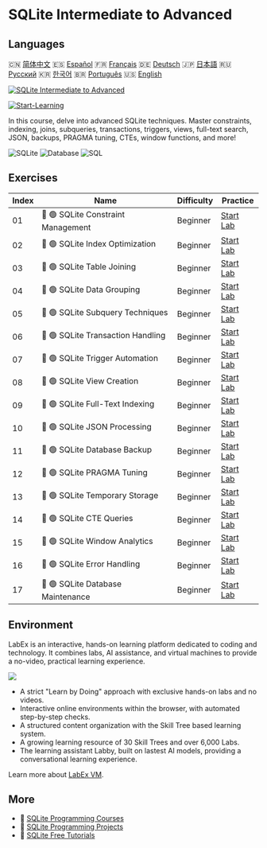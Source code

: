 # SQLite Intermediate to Advanced

## Languages

🇨🇳 [简体中文](README_zh.md) 🇪🇸 [Español](README_es.md) 🇫🇷 [Français](README_fr.md) 🇩🇪 [Deutsch](README_de.md) 🇯🇵 [日本語](README_ja.md) 🇷🇺 [Русский](README_ru.md) 🇰🇷 [한국어](README_ko.md) 🇧🇷 [Português](README_pt.md) 🇺🇸 [English](README.md) 

[![SQLite Intermediate to Advanced](https://cover-creator.labex.io/sqlite-intermediate-to-advanced.png)](https://labex.io/courses/sqlite-intermediate-to-advanced)

[![Start-Learning](https://img.shields.io/badge/Start-Learning-whitesmoke?style=for-the-badge)](https://labex.io/courses/sqlite-intermediate-to-advanced)

In this course, delve into advanced SQLite techniques. Master constraints, indexing, joins, subqueries, transactions, triggers, views, full-text search, JSON, backups, PRAGMA tuning, CTEs, window functions, and more!

![SQLite](https://img.shields.io/badge/SQLite-whitesmoke?style=for-the-badge&logo=sqlite)
![Database](https://img.shields.io/badge/Database-whitesmoke?style=for-the-badge&logo=database)
![SQL](https://img.shields.io/badge/SQL-whitesmoke?style=for-the-badge&logo=sql)


## Exercises

|   Index | Name                               | Difficulty   | Practice                                                                                                      |
|---------|------------------------------------|--------------|---------------------------------------------------------------------------------------------------------------|
|      01 | 📖 🟢 SQLite Constraint Management | Beginner     | <a target='_blank' href='https://labex.io/tutorials/sqlite-sqlite-constraint-management-552545'>Start Lab</a> |
|      02 | 📖 🟢 SQLite Index Optimization    | Beginner     | <a target='_blank' href='https://labex.io/tutorials/sqlite-sqlite-index-optimization-552552'>Start Lab</a>    |
|      03 | 📖 🟢 SQLite Table Joining         | Beginner     | <a target='_blank' href='https://labex.io/tutorials/sqlite-sqlite-table-joining-552556'>Start Lab</a>         |
|      04 | 📖 🟢 SQLite Data Grouping         | Beginner     | <a target='_blank' href='https://labex.io/tutorials/sqlite-sqlite-data-grouping-552547'>Start Lab</a>         |
|      05 | 📖 🟢 SQLite Subquery Techniques   | Beginner     | <a target='_blank' href='https://labex.io/tutorials/sqlite-sqlite-subquery-techniques-552555'>Start Lab</a>   |
|      06 | 📖 🟢 SQLite Transaction Handling  | Beginner     | <a target='_blank' href='https://labex.io/tutorials/sqlite-sqlite-transaction-handling-552558'>Start Lab</a>  |
|      07 | 📖 🟢 SQLite Trigger Automation    | Beginner     | <a target='_blank' href='https://labex.io/tutorials/sqlite-sqlite-trigger-automation-552559'>Start Lab</a>    |
|      08 | 📖 🟢 SQLite View Creation         | Beginner     | <a target='_blank' href='https://labex.io/tutorials/sqlite-sqlite-view-creation-552560'>Start Lab</a>         |
|      09 | 📖 🟢 SQLite Full-Text Indexing    | Beginner     | <a target='_blank' href='https://labex.io/tutorials/sqlite-sqlite-full-text-indexing-552551'>Start Lab</a>    |
|      10 | 📖 🟢 SQLite JSON Processing       | Beginner     | <a target='_blank' href='https://labex.io/tutorials/sqlite-sqlite-json-processing-552553'>Start Lab</a>       |
|      11 | 📖 🟢 SQLite Database Backup       | Beginner     | <a target='_blank' href='https://labex.io/tutorials/sqlite-sqlite-database-backup-552548'>Start Lab</a>       |
|      12 | 📖 🟢 SQLite PRAGMA Tuning         | Beginner     | <a target='_blank' href='https://labex.io/tutorials/sqlite-sqlite-pragma-tuning-552554'>Start Lab</a>         |
|      13 | 📖 🟢 SQLite Temporary Storage     | Beginner     | <a target='_blank' href='https://labex.io/tutorials/sqlite-sqlite-temporary-storage-552557'>Start Lab</a>     |
|      14 | 📖 🟢 SQLite CTE Queries           | Beginner     | <a target='_blank' href='https://labex.io/tutorials/sqlite-sqlite-cte-queries-552546'>Start Lab</a>           |
|      15 | 📖 🟢 SQLite Window Analytics      | Beginner     | <a target='_blank' href='https://labex.io/tutorials/sqlite-sqlite-window-analytics-552561'>Start Lab</a>      |
|      16 | 📖 🟢 SQLite Error Handling        | Beginner     | <a target='_blank' href='https://labex.io/tutorials/sqlite-sqlite-error-handling-552550'>Start Lab</a>        |
|      17 | 📖 🟢 SQLite Database Maintenance  | Beginner     | <a target='_blank' href='https://labex.io/tutorials/sqlite-sqlite-database-maintenance-552549'>Start Lab</a>  |

## Environment

LabEx is an interactive, hands-on learning platform dedicated to coding and technology. It combines labs, AI assistance, and virtual machines to provide a no-video, practical learning experience.

![](https://tutorial-screenshot.getvm.io/images/vm-1725247253.png)

- A strict "Learn by Doing" approach with exclusive hands-on labs and no videos.
- Interactive online environments within the browser, with automated step-by-step checks.
- A structured content organization with the Skill Tree based learning system.
- A growing learning resource of 30 Skill Trees and over 6,000 Labs.
- The learning assistant Labby, built on lastest AI models, providing a conversational learning experience.

Learn more about [LabEx VM](https://support.labex.io/using-labex/virtual-machine).

## More

- 🔗 [SQLite Programming Courses](https://github.com/labex-labs/awesome-programming-courses)
- 🔗 [SQLite Programming Projects](https://github.com/labex-labs/awesome-programming-projects)
- 🔗 [SQLite Free Tutorials](https://github.com/labex-labs/sqlite-free-tutorials)

